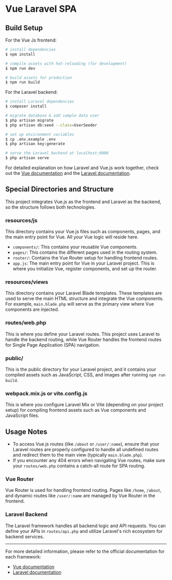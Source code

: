 # Vue Laravel SPA

## Build Setup
For the Vue Js frontend:
```bash
# install dependencies
$ npm install

# compile assets with hot-reloading (for development)
$ npm run dev

# build assets for production
$ npm run build
```

For the Laravel backend:
```bash
# install Laravel dependencies
$ composer install

# migrate database & add sample data user
$ php artisan migrate
$ php artisan db:seed --class=UserSeeder

# set up environment variables
$ cp .env.example .env
$ php artisan key:generate

# serve the Laravel backend at localhost:8000
$ php artisan serve
```

For detailed explanation on how Laravel and Vue.js work together, check out the [Vue documentation](https://vuejs.org/) and the [Laravel documentation](https://laravel.com/docs).

## Special Directories and Structure
This project integrates Vue.js as the frontend and Laravel as the backend, so the structure follows both technologies.

### resources/js
This directory contains your Vue.js files such as components, pages, and the main entry point for Vue. All your Vue logic will reside here.

- `components/`: This contains your reusable Vue components.
- `pages/`: This contains the different pages used in the routing system.
- `router/`: Contains the Vue Router setup for handling frontend routes.
- `app.js`: The main entry point for Vue in your Laravel project. This is where you initialize Vue, register components, and set up the router.

### resources/views
This directory contains your Laravel Blade templates. These templates are used to serve the main HTML structure and integrate the Vue components. For example, `main.blade.php` will serve as the primary view where Vue components are injected.

### routes/web.php
This is where you define your Laravel routes. This project uses Laravel to handle the backend routing, while Vue Router handles the frontend routes for Single Page Application (SPA) navigation.

### public/
This is the public directory for your Laravel project, and it contains your compiled assets such as JavaScript, CSS, and images after running `npm run build`.

### webpack.mix.js or vite.config.js
This is where you configure Laravel Mix or Vite (depending on your project setup) for compiling frontend assets such as Vue components and JavaScript files.

## Usage Notes
- To access Vue.js routes (like `/about` or `/user/:name`), ensure that your Laravel routes are properly configured to handle all undefined routes and redirect them to the main view (typically `main.blade.php`).
- If you encounter any 404 errors when navigating Vue routes, make sure your `routes/web.php` contains a catch-all route for SPA routing.

### Vue Router
Vue Router is used for handling frontend routing. Pages like `/home`, `/about`, and dynamic routes like `/user/:name` are managed by Vue Router in the frontend.

### Laravel Backend
The Laravel framework handles all backend logic and API requests. You can define your APIs in `routes/api.php` and utilize Laravel's rich ecosystem for backend services.

---

For more detailed information, please refer to the official documentation for each framework:

- [Vue documentation](https://vuejs.org/)
- [Laravel documentation](https://laravel.com/docs)

